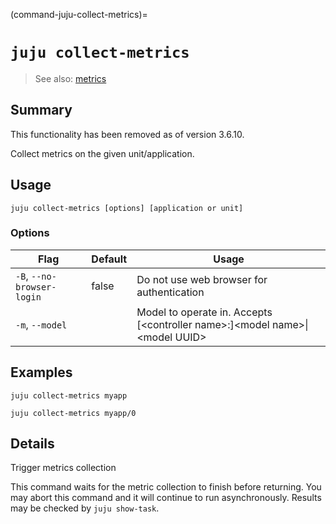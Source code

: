 (command-juju-collect-metrics)=
# `juju collect-metrics`
> See also: [metrics](#metrics)

## Summary

This functionality has been removed as of version 3.6.10.

Collect metrics on the given unit/application.

## Usage
```juju collect-metrics [options] [application or unit]```

### Options
| Flag | Default | Usage |
| --- | --- | --- |
| `-B`, `--no-browser-login` | false | Do not use web browser for authentication |
| `-m`, `--model` |  | Model to operate in. Accepts [&lt;controller name&gt;:]&lt;model name&gt;&#x7c;&lt;model UUID&gt; |

## Examples

    juju collect-metrics myapp

    juju collect-metrics myapp/0


## Details

Trigger metrics collection

This command waits for the metric collection to finish before returning.
You may abort this command and it will continue to run asynchronously.
Results may be checked by `juju show-task`.